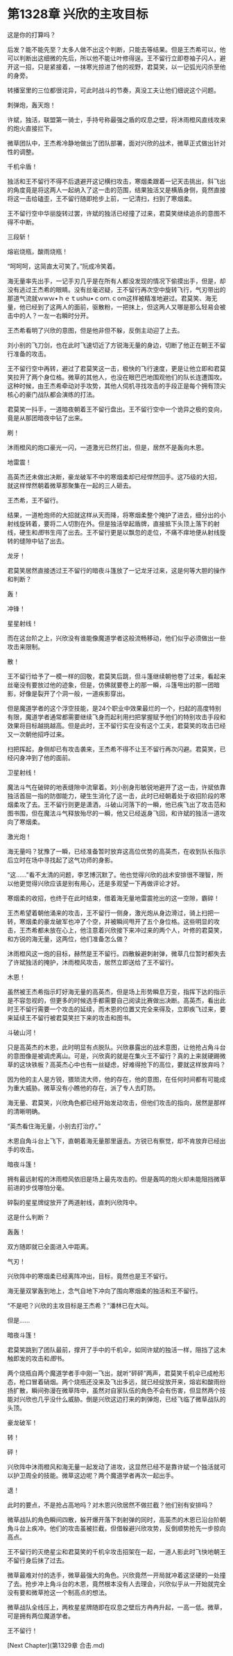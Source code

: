 # 第1328章 兴欣的主攻目标

这是你的打算吗？

后发？能不能先至？太多人做不出这个判断，只能去等结果。但是王杰希可以，他可以判断出这细微的先后，所以他不能让叶修得逞。王不留行立即卷袖子闪人，避开这一招，只是紧接着，一抹寒光掠进了他的视野，君莫笑，以一记弧光闪杀至他的身旁。

转播室里的三位都很诧异，可此时战斗的节奏，真没工夫让他们细说这个问题。

刺弹炮，轰天炮！

许斌，独活，联盟第一骑士，手持号称最强之盾的叹息之壁，将沐雨橙风直线攻来的炮火直接拦下。

微草团队中，王杰希冷静地做出了团队部署，面对兴欣的战术，微草正式做出针对性的调整。

千机伞盾！

独活和王不留行不得不后退避开这记横扫攻击，寒烟柔跟着一记天击挑出，斜飞出的角度竟是将这两人一起纳入了这一击的范围，结果独活又是横盾身侧，竟然直接将这一击给磕歪，王不留行随即抢步上前，一记清扫，扫到了寒烟柔。

王不留行空中华丽旋转过罢，许斌的独活已经撞了过来，君莫笑继续追杀的意图不得不中断。

三段斩！

熔岩烧瓶，酸雨烧瓶！

“呵呵呵，这简直太可笑了。”阮成冷笑着。

海无量率先出手，一记手刃几乎是在所有人都没发现的情况下偷摸出手，但是，却没有逃过王杰希的眼睛。没有丝毫迟疑，王不留行再次空中旋转飞行，气刃带出的那道气流就ｗwｗ•ｈｅｔushu•ｃoｍ.ｃom这样被精准地避过。君莫笑、海无量，他已经到了这两人的面前，驱散粉，一把抹上，但这两人又哪是那么轻易会被击中的人？一左一右瞬时分开。

王杰希看明了兴欣的意图，但是他非但不躲，反倒主动迎了上去。

刘小别的飞刀剑，也在此时飞速切近了方锐海无量的身边，切断了他正在朝王不留行准备的攻击。

王不留行空中再转，避过了君莫笑这一击，极快的飞行速度，更是让他立即和君莫笑拉开了两个身位格。微草的其他人，也没在眼巴巴地围观他们的队长连遭围攻。这种时候，由王杰希牵动对手攻势，其他人伺机寻找攻击的手段正是每个拥有顶尖核心的豪门战队都会演练的打法。

君莫笑一抖手，一道暗夜朝着王不留行盘出。王不留行空中一个诡异之极的变向，竟是从那团暗夜中钻了出来。

刷！

沐雨橙风的炮口豪光一闪，一道激光已然打出，但是，居然不是轰向木恩。

地雷震！

高英杰还未做出决断，豪龙破军不中的寒烟柔却已经悍然回手。这75级的大招，就这样悍然朝着微草那聚集在一起的三人砸去。

王杰希，王不留行。

结果，一道枪炮师的大招就这样从天而降，将寒烟柔整个掩护了进去，细分出的小射线旋转着，要将二人切割在外。但是独活举起盾牌，直接抵下头顶上落下的射线，硬生和*图*书生闯了出去。王不留行更是以飘忽的走位，不痛不痒地便从射线旋转的缝隙中钻了出去。

龙牙！

君莫笑居然直接透过王不留行的暗夜斗篷放了一记龙牙过来，这是何等大胆的操作和判断？

轰！

冲锋！

星星射线！

而在这台阶之上，兴欣没有谁能像魔道学者这般流畅移动，他们似乎必须做出一些攻击来限制。

散！

王不留行给予了一模一样的回敬，君莫笑后跳，但斗篷继续朝他卷了过来，看起来丝毫没有要放过他的迹象，但是，仿佛就要卷上的那一瞬，斗篷甩出的那一团暗影，好像是裂开了个洞一般，一道疾影穿出。

但是魔道学者的这个浮空技能，是24个职业中效果最烂的一个，扫起的高度特别有限，魔道学者通常都需要继续飞身而起利用扫把掌握赋予他们的特别攻击手段和效果将目标越挑越高。但是此时，王不留行实在没有这个工夫，君莫笑的攻击已经又一次朝他招呼过来。

扫把挥起，身侧却已有攻击袭来，王杰希不得不让王不留行再次闪避。君莫笑，已经闪身冲到了他的面前。

卫星射线！

魔法斗气在破碎的地表缝隙中流窜着。刘小别身形敏锐地避开了这一击，许斌依靠独活首屈一指的防御能力，硬生生消化了这一击，此时已经朝着处于收招阶段的寒烟柔攻了去。王不留行则更是潇洒，斗破山河落下的一瞬，他已疾飞出了攻击范和图书围，但在魔法斗气释放殆尽的一瞬，他又已经返身飞回，和许斌的独活一道攻向了寒烟柔。

激光炮！

海无量吗？犹豫了一瞬，已经准备暂时放弃这高位优势的高英杰，在收到队长指示后立时在场中寻找起了这气功师的身影。

“这……”看不太清的问题，李艺博沉默了。他也觉得兴欣的战术安排很不理智，所以他更觉得兴欣应该是别有用心，还是多观望一下再做评论才好。

寒烟柔的收招，也终于在此时结束，借着海无量地雷震抢出的这一空隙，霸碎！

王杰希望着朝他涌来的攻击，王不留行一侧身，激光炮从身边滑过，骑上扫把一转，寒烟柔的豪龙破军也冲了个空，并被瞬间甩开了五个身位格。这些明显的攻击，王杰希都未放在心上，他注意着兴欣接下来冲过来的两个人，叶修的君莫笑，和方锐的海无量，这两位，他们准备怎么做？

沐雨橙风这一炮的目标，赫然是王不留行。四散躲避刺射弹，微草几位暂时都失去了许斌独活的掩护，沐雨橙风攻击，居然立即送给了王不留行。

木恩！

虽然被王杰希指示盯好海无量的高英杰，但是场上形势瞬息万变，指挥下达的指示是不容忽视的，但更多的时候选手都需要自己阅读比赛做出决断。高英杰，看出此时王不留行需要一个攻击的延续，而木恩的位置又完全来得及，立即疾飞过来，要来延续王不留行被君莫笑拦下来的攻击和图书。

斗破山河！

只是高英杰的木恩，此时明显有点脱队。兴欣暴露出的战术意图，让他抢占角斗台的意图像是被调虎离山。可是，兴欣真的就是在集火王不留行？真的上来就硬踢微草的这块铁板？高英杰心中也有一丝疑虑，好难得抢下的高位，要就这样放弃吗？

因为他的主人是方锐，猥琐流大师，他的存在，他的意图，在任何时间都有可能成为重大威胁。微草没有小瞧他的存在，派了专人去盯防。

海无量、君莫笑，兴欣角色都已经开始发动攻击，但他们攻击的指向，居然是那样的清晰明确。

“英杰看住海无量，小别去打治疗。”

木恩自角斗台上飞下，直朝着海无量那里逼去。方锐已有察觉，却不肯放弃已经出手的攻击。

暗夜斗篷！

拥有最远射程的沐雨橙风依旧是场上最先攻击的。但是轰鸣的炮火却未能阻挡微草前进的步伐哪怕分毫。

碎裂的星星牌绽放开了两道射线，直刺兴欣阵中。

这是什么判断？

轰轰！

双方随即就已全面进入中距离。

气刃！

兴欣阵中的寒烟柔已经离阵冲出，目标，竟然也是王不留行。

海无量双掌轰到地上，念气自地下冲向了围向寒烟柔的独活和王不留行。

“不是吧？兴欣的主攻目标是王杰希？”潘林已在大叫。

但是……

暗夜斗篷！

君莫笑跳到了团队最前，撑开了手中的千机伞，如同许斌的独活一样，阻挡了这未触即发的攻击和*图*书。

两个烧瓶自两个魔道学者手中刚一飞出，就听“砰砰”两声，君莫笑千机伞已成枪形态，枪口冒着硝烟。两个烧瓶还没来及飞出多远，就已经绽放开来，熔岩和酸雨纷扬扩散，瞬间弥漫在微草阵中，虽然对自家队伍的角色不会有伤害，但显然两个技能对兴欣也几乎没什么威胁。倒是兴欣这边打来的刺弹炮，已经飞临了微草战队的头顶。

豪龙破军！

转！

砰！

兴欣阵中沐雨橙风和海无量一起发动了进攻，这显然已经不是靠许斌一个独活就可以护卫周全的技能。微草这边呢？两个魔道学者再次一起出手。

退！

此时的要点，不是抢占高地吗？对木恩兴欣居然不做拦截？他们别有安排吗？

微草战队的角色瞬间四散，躲开爆开落下刺射弹的同时，高英杰的木恩已沿台阶朝角斗台上疾冲。他们的攻击虽被拦截，但借躲避兴欣攻势，反倒顺势抢先一步掠向高点。

王不留行的灭绝星尘和君莫笑的千机伞攻击招架在一起，一道人影此时飞快地朝王不留行身后抹了过去。

微草最难对付的选手，微草最强大的角色。兴欣竟然一开局就冲着这坚硬的一处撞了去。抢步冲上角斗台的木恩，竟然根本没有人去理会，兴欣似乎从一开始就完全没有要和微草抢这一个制高点的想法。

微草战队全线压上，两枚星星牌随即在叹息之壁后方冉冉升起，一高一低。微草，可是拥有两位魔道学者。

王不留行！



[Next Chapter](第1329章 合击.md)